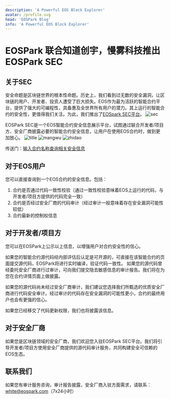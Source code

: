 ```yaml
---
description: 'A Powerful EOS Block Explorer'
avatar: /profile.svg
head: 'EOSPark Blog'
info: 'A Powerful EOS Block Explorer'
---
```

# EOSPark 联合知道创宇，慢雾科技推出 EOSPark SEC

## 关于SEC

安全命题是区块链世界的根本性命题。历史上，我们看到过无数的安全漏洞，让区块链的用户、开发者、投资人遭受了巨大损失。EOS作为最为活跃的智能合约平台，提供了强大的可编程性，具备惠及全世界所有用户的潜力。其上运行的智能合约的安全性，更值得我们关注。为此，我们推出了[EOSpark SEC平台](https://eospark.com/sec)。
<img :src="$withBase('/projects/sec/sec.png')" alt="sec">

EOSPark SEC是一个EOS智能合约安全信息展示平台，试图通过联合开发者/项目方、安全厂商披露必要的智能合约安全信息，让用户在使用EOS合约时，做到更加放心。
<img :src="$withBase('/projects/sec/title.png')" alt="title">
<img :src="$withBase('/projects/sec/manwu.png')" alt="mangwu">
<img :src="$withBase('/projects/sec/zhidao.png')" alt="zhidao">

传送门：[输入合约名称查询相关安全信息](https://eospark.com/sec)

## 对于EOS用户

您可以直接查询到一个EOS合约的安全信息。包括：
1. 合约是否通过代码一致性校验（通过一致性校验意味着EOS上运行的代码，与开发者/项目方提供的代码完全一致）
2. 合约是否经过安全厂商的代码审计（经过审计一般意味着存在安全漏洞可能性较低）
3. 合约最新的控制权信息

## 对于开发者/项目方

您可以在EOSPark上公示以上信息，以增强用户对合约安全性的信心。

如果您的智能合约源代码经内部评估后认定是可开源的，可直接在该智能合约的页面提交源代码，EOSPark将进行实时编译，验证代码一致性。
如果您的源代码曾经委托安全厂商进行过审计，可向我们提交隐去敏感信息的审计报告。我们将在为您在合约详情页面上做披露。

如果您的源代码尚未经过安全厂商审计，我们建议您选择我们所甄选的优质安全厂商进行代码安全审计。经过审计的代码存在安全漏洞的可能性更小，合约的最终用户也会有更强的信心。

如果您已经移交了代码更新权限，我们也将披露该信息。

## 对于安全厂商

如果您是区块链领域的安全厂商，我们欢迎您入驻EOSPark SEC平台。我们将引导开发者/项目方使用安全厂商提供的源代码审计服务，共同构建安全可信赖的EOS生态。

## 联系我们
如果您有审计服务咨询，审计报告披露，安全厂商入驻方面需求，请联系：white@eospark.com（7x24小时）

